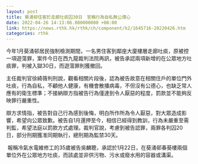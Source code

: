 ```yaml
---
layout: post
title: 葵涌邨住客於走廊吐痰囚30日　官稱行為自私無公德心
date: 2022-04-26 14:13:06.000000000 +08:00
link: https://news.rthk.hk/rthk/ch/component/k2/1645716-20220426.htm
categories: rthk
---
```


今年1月葵涌邨居民強制檢測期間，一名男住客到鄰座大廈樓層走廊吐痰，原被控一項遊蕩罪，案件今日在西九龍裁判法院再訊，被告承認兩項新增的在公眾地方吐痰罪，判被入獄30日，而遊蕩罪則獲撤回。

主任裁判官徐綺薇判刑說，觀看相關片段後，認為被告故意在相關住戶的單位門外吐痰，行為自私，不顧他人健康，有機會散播病毒，不但沒有公德心，也缺乏常人應有的衛生標準；不接納辯方指被告行為僅達到令人厭惡的程度，罰款並不能夠反映罪行嚴重性。

辯方求情指，被告對自己行為感到後悔，明白所作所為令人厭惡，對大眾造成影響，希望向公眾致歉。被告自1月還押至今，相信已經得到教訓，行為未嚴重至需判監，希望法庭以罰款方式處理。裁判官說，考慮到被告認罪，兩罪各判囚20日，部分刑期獲准同期執行，總刑期為監禁30天。 

 報稱冷氣水電維修工的35歲被告吳麟聰，承認於1月22日，在葵涌邨春葵樓兩個單位外在公眾地方吐痰，而該處並非供污物、污水或廢水用的容器或溝渠。
